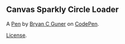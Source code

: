 ## Canvas Sparkly Circle Loader

A [Pen](https://codepen.io/bgoonz/pen/ExZxMPN) by [Bryan C Guner](https://codepen.io/bgoonz) on [CodePen](https://codepen.io).

[License](https://codepen.io/bgoonz/pen/ExZxMPN/license).
